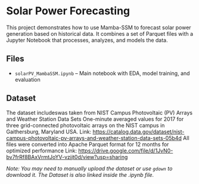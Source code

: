 # Solar Power Forecasting

This project demonstrates how to use Mamba-SSM to forecast solar power generation based on historical data. It combines a set of Parquet files with a Jupyter Notebook that processes, analyzes, and models the data.

## Files

- `solarPV_MambaSSM.ipynb` – Main notebook with EDA, model training, and evaluation

## Dataset

The dataset includeswas taken from NIST Campus Photovoltaic (PV) Arrays and Weather Station Data Sets
One-minute averaged values for 2017 for three grid-connected photovoltaic arrays on the NIST campus in Gaithersburg, Maryland USA.
Link: https://catalog.data.gov/dataset/nist-campus-photovoltaic-pv-arrays-and-weather-station-data-sets-05b4d
All files were converted into Apache Parquet format for 12 months for optimized performance
Link: https://drive.google.com/file/d/1JvN0-bv7frRf8BAxVrmtJoYV-vzjjt0d/view?usp=sharing

*Note: You may need to manually upload the dataset or use `gdown` to download it. The Dataset is also linked inside the .ipynb file.*
